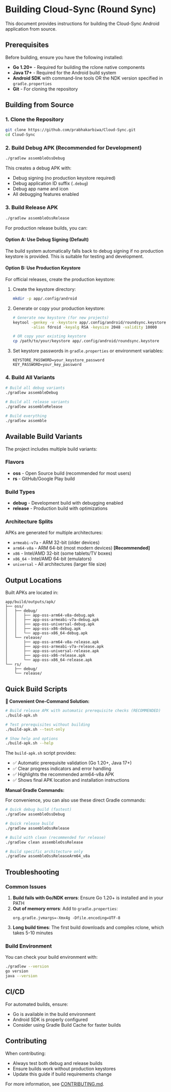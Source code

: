 # Building Cloud-Sync (Round Sync)

This document provides instructions for building the Cloud-Sync Android application from source.

## Prerequisites

Before building, ensure you have the following installed:

- **Go 1.20+** - Required for building the rclone native components
- **Java 17+** - Required for the Android build system
- **Android SDK** with command-line tools OR the NDK version specified in `gradle.properties`
- **Git** - For cloning the repository

## Building from Source

### 1. Clone the Repository

```bash
git clone https://github.com/prabhakarbiwa/Cloud-Sync.git
cd Cloud-Sync
```

### 2. Build Debug APK (Recommended for Development)

```bash
./gradlew assembleOssDebug
```

This creates a debug APK with:
- Debug signing (no production keystore required)
- Debug application ID suffix (`.debug`)
- Debug app name and icon
- All debugging features enabled

### 3. Build Release APK

```bash
./gradlew assembleOssRelease
```

For production release builds, you can:

#### Option A: Use Debug Signing (Default)
The build system automatically falls back to debug signing if no production keystore is provided. This is suitable for testing and development.

#### Option B: Use Production Keystore
For official releases, create the production keystore:

1. Create the keystore directory:
   ```bash
   mkdir -p app/.config/android
   ```

2. Generate or copy your production keystore:
   ```bash
   # Generate new keystore (for new projects)
   keytool -genkey -v -keystore app/.config/android/roundsync.keystore \
           -alias fdroid -keyalg RSA -keysize 2048 -validity 10000

   # OR copy your existing keystore
   cp /path/to/your/keystore app/.config/android/roundsync.keystore
   ```

3. Set keystore passwords in `gradle.properties` or environment variables:
   ```properties
   KEYSTORE_PASSWORD=your_keystore_password
   KEY_PASSWORD=your_key_password
   ```

### 4. Build All Variants

```bash
# Build all debug variants
./gradlew assembleDebug

# Build all release variants  
./gradlew assembleRelease

# Build everything
./gradlew assemble
```

## Available Build Variants

The project includes multiple build variants:

### Flavors
- **oss** - Open Source build (recommended for most users)
- **rs** - GitHub/Google Play build

### Build Types
- **debug** - Development build with debugging enabled
- **release** - Production build with optimizations

### Architecture Splits
APKs are generated for multiple architectures:
- `armeabi-v7a` - ARM 32-bit (older devices)
- `arm64-v8a` - ARM 64-bit (most modern devices) **[Recommended]**
- `x86` - Intel/AMD 32-bit (some tablets/TV boxes)
- `x86_64` - Intel/AMD 64-bit (emulators)
- `universal` - All architectures (larger file size)

## Output Locations

Built APKs are located in:
```
app/build/outputs/apk/
├── oss/
│   ├── debug/
│   │   ├── app-oss-arm64-v8a-debug.apk
│   │   ├── app-oss-armeabi-v7a-debug.apk
│   │   ├── app-oss-universal-debug.apk
│   │   ├── app-oss-x86-debug.apk
│   │   └── app-oss-x86_64-debug.apk
│   └── release/
│       ├── app-oss-arm64-v8a-release.apk
│       ├── app-oss-armeabi-v7a-release.apk
│       ├── app-oss-universal-release.apk
│       ├── app-oss-x86-release.apk
│       └── app-oss-x86_64-release.apk
└── rs/
    ├── debug/
    └── release/
```

## Quick Build Scripts

**🚀 Convenient One-Command Solution:**

```bash
# Build release APK with automatic prerequisite checks (RECOMMENDED)
./build-apk.sh

# Test prerequisites without building
./build-apk.sh --test-only

# Show help and options
./build-apk.sh --help
```

The `build-apk.sh` script provides:
- ✅ Automatic prerequisite validation (Go 1.20+, Java 17+)
- ✅ Clear progress indicators and error handling
- ✅ Highlights the recommended arm64-v8a APK
- ✅ Shows final APK location and installation instructions

**Manual Gradle Commands:**

For convenience, you can also use these direct Gradle commands:

```bash
# Quick debug build (fastest)
./gradlew assembleOssDebug

# Quick release build
./gradlew assembleOssRelease

# Build with clean (recommended for release)
./gradlew clean assembleOssRelease

# Build specific architecture only
./gradlew assembleOssReleaseArm64_v8a
```

## Troubleshooting

### Common Issues

1. **Build fails with Go/NDK errors**: Ensure Go 1.20+ is installed and in your PATH
2. **Out of memory errors**: Add to `gradle.properties`:
   ```properties
   org.gradle.jvmargs=-Xmx4g -Dfile.encoding=UTF-8
   ```
3. **Long build times**: The first build downloads and compiles rclone, which takes 5-10 minutes

### Build Environment

You can check your build environment with:
```bash
./gradlew --version
go version
java --version
```

## CI/CD

For automated builds, ensure:
- Go is available in the build environment
- Android SDK is properly configured
- Consider using Gradle Build Cache for faster builds

## Contributing

When contributing:
- Always test both debug and release builds
- Ensure builds work without production keystores
- Update this guide if build requirements change

For more information, see [CONTRIBUTING.md](CONTRIBUTING.md).